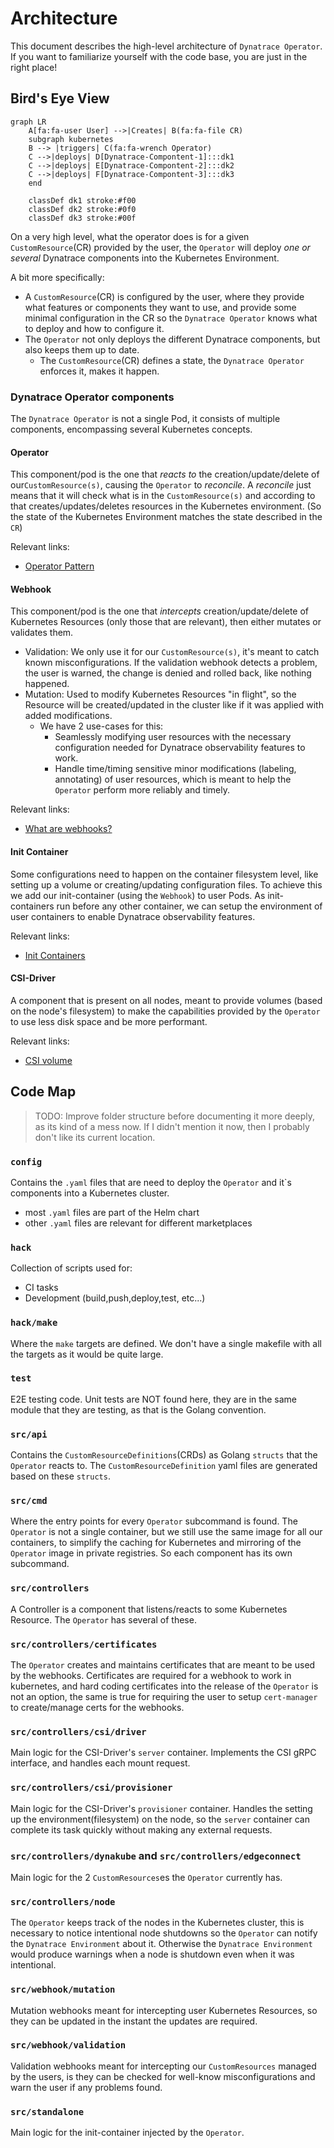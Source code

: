 # Architecture
This document describes the high-level architecture of `Dynatrace Operator`.
If you want to familiarize yourself with the code base, you are just in the right place!

## Bird's Eye View
```mermaid
graph LR
    A[fa:fa-user User] -->|Creates| B(fa:fa-file CR)
    subgraph kubernetes
    B --> |triggers| C(fa:fa-wrench Operator)
    C -->|deploys| D[Dynatrace-Compontent-1]:::dk1
    C -->|deploys| E[Dynatrace-Compontent-2]:::dk2
    C -->|deploys| F[Dynatrace-Compontent-3]:::dk3
    end

    classDef dk1 stroke:#f00
    classDef dk2 stroke:#0f0
    classDef dk3 stroke:#00f
```

On a very high level, what the operator does is for a given `CustomResource`(CR) provided by the user, the `Operator` will deploy _one or several_ Dynatrace components into the Kubernetes Environment.

A bit more specifically:
- A `CustomResource`(CR) is configured by the user, where they provide what features or components they want to use, and provide some minimal configuration in the CR so the `Dynatrace Operator` knows what to deploy and how to configure it.
- The `Operator` not only deploys the different Dynatrace components, but also keeps them up to date.
   - The `CustomResource`(CR) defines a state, the `Dynatrace Operator` enforces it, makes it happen.

### Dynatrace Operator components

The `Dynatrace Operator` is not a single Pod, it consists of multiple components, encompassing several Kubernetes concepts.

#### Operator
This component/pod is the one that _reacts to_ the creation/update/delete of our`CustomResource(s)`, causing the `Operator` to _reconcile_.
A _reconcile_ just means that it will check what is in the `CustomResource(s)` and according to that creates/updates/deletes resources in the Kubernetes environment. (So the state of the Kubernetes Environment matches the state described in the `CR`)

Relevant links:
- [Operator Pattern](https://kubernetes.io/docs/concepts/extend-kubernetes/operator/)

#### Webhook
This component/pod is the one that _intercepts_ creation/update/delete of Kubernetes Resources (only those that are relevant), then either mutates or validates them.
- Validation: We only use it for our `CustomResource(s)`, it's meant to catch known misconfigurations. If the validation webhook detects a problem, the user is warned, the change is denied and rolled back, like nothing happened.
- Mutation: Used to modify Kubernetes Resources "in flight", so the Resource will be created/updated in the cluster like if it was applied with added modifications.
   - We have 2 use-cases for this:
      - Seamlessly modifying user resources with the necessary configuration needed for Dynatrace observability features to work.
      - Handle time/timing sensitive minor modifications (labeling, annotating) of user resources, which is meant to help the `Operator` perform more reliably and timely.

Relevant links:
- [What are webhooks?](https://kubernetes.io/docs/reference/access-authn-authz/extensible-admission-controllers/#what-are-admission-webhooks)

#### Init Container
Some configurations need to happen on the container filesystem level, like setting up a volume or creating/updating configuration files.
To achieve this we add our init-container (using the `Webhook`) to user Pods. As init-containers run before any other container, we can setup the environment of user containers to enable Dynatrace observability features.

Relevant links:
- [Init Containers](https://kubernetes.io/docs/concepts/workloads/pods/init-containers/)

#### CSI-Driver
A component that is present on all nodes, meant to provide volumes (based on the node's filesystem) to make the capabilities provided by the `Operator` to use less disk space and be more performant.

Relevant links:
- [CSI volume](https://kubernetes.io/docs/concepts/storage/volumes/#csi)

## Code Map
> TODO: Improve folder structure before documenting it more deeply, as its kind of a mess now. If I didn't mention it now, then I probably don't like its current location.

### `config`
Contains the `.yaml` files that are need to deploy the `Operator` and it`s components into a Kubernetes cluster.
- most `.yaml` files are part of the Helm chart
- other `.yaml` files are relevant for different marketplaces
### `hack`
Collection of scripts used for:
- CI tasks
- Development (build,push,deploy,test, etc...)

### `hack/make`
Where the `make` targets are defined. We don't have a single makefile with all the targets as it would be quite large.

### `test`
E2E testing code. Unit tests are NOT found here, they are in the same module that they are testing, as that is the Golang convention.

### `src/api`
Contains the `CustomResourceDefinitions`(CRDs) as Golang `structs` that the `Operator` reacts to. The `CustomResourceDefinition` yaml files are generated based on these `structs`.

### `src/cmd`
Where the entry points for every `Operator` subcommand is found. The `Operator` is not a single container, but we still use the same image for all our containers, to simplify the caching for Kubernetes and mirroring of the `Operator` image in private registries. So each component has its own subcommand.

### `src/controllers`
A Controller is a component that listens/reacts to some Kubernetes Resource. The `Operator` has several of these.

### `src/controllers/certificates`
The `Operator` creates and maintains certificates that are meant to be used by the webhooks. Certificates are required for a webhook to work in kubernetes, and hard coding certificates into the release of the `Operator` is not an option, the same is true for requiring the user to setup `cert-manager` to create/manage certs for the webhooks.

### `src/controllers/csi/driver`
Main logic for the CSI-Driver's `server` container. Implements the CSI gRPC interface, and handles each mount request.

### `src/controllers/csi/provisioner`
Main logic for the CSI-Driver's `provisioner` container. Handles the setting up the environment(filesystem) on the node, so the `server` container can complete its task quickly without making any external requests.

### `src/controllers/dynakube` and `src/controllers/edgeconnect`
Main logic for the 2 `CustomResources`es the `Operator` currently has.

### `src/controllers/node`
The `Operator` keeps track of the nodes in the Kubernetes cluster, this is necessary to notice intentional node shutdowns so the `Operator` can notify the `Dynatrace Environment` about it. Otherwise the `Dynatrace Environment` would produce warnings when a node is shutdown even when it was intentional.

### `src/webhook/mutation`
Mutation webhooks meant for intercepting user Kubernetes Resources, so they can be updated in the instant the updates are required.

### `src/webhook/validation`
Validation webhooks meant for intercepting our `CustomResources` managed by the users, is they can be checked for well-know misconfigurations and warn the user if any problems found.

### `src/standalone`
Main logic for the init-container injected by the `Operator`.

